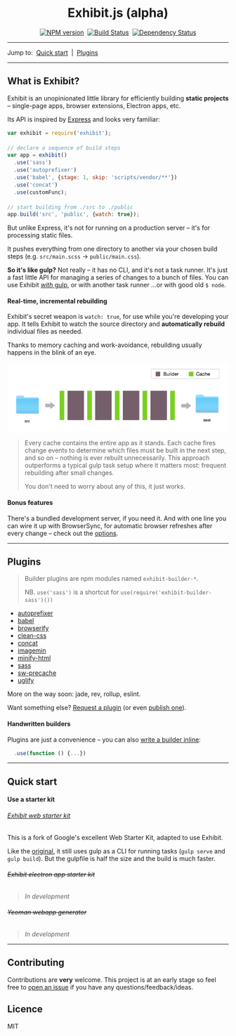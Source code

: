 <div align="center">
  <h1>Exhibit.js (alpha)</h1>
  <p><a href="https://npmjs.org/package/exhibit"><img alt="NPM version" src="https://img.shields.io/npm/v/exhibit.svg?style=flat-square"></a> &nbsp;<a href="http://travis-ci.org/exhibitjs/exhibit"><img alt="Build Status" src="https://img.shields.io/travis/exhibitjs/exhibit.svg?style=flat-square"></a> &nbsp;<a href="https://david-dm.org/exhibitjs/exhibit"><img alt="Dependency Status" src="https://img.shields.io/david/exhibitjs/exhibit.svg?style=flat-square"></a></p>
</div>

---

Jump to:&nbsp; [Quick start](#quick-start) &nbsp;|&nbsp; [Plugins](#plugins)

---


## What is Exhibit?

Exhibit is an unopinionated little library for efficiently building **static projects** – single-page apps, browser extensions, Electron apps, etc.

Its API is inspired by [Express](http://expressjs.com/) and looks very familiar:

```js
var exhibit = require('exhibit');

// declare a sequence of build steps
var app = exhibit()
  .use('sass')
  .use('autoprefixer')
  .use('babel', {stage: 1, skip: 'scripts/vendor/**'})
  .use('concat')
  .use(customFunc);

// start building from ./src to ./public
app.build('src', 'public', {watch: true});
```

But unlike Express, it's not for running on a production server – it's for processing static files.

It pushes everything from one directory to another via your chosen build steps (e.g.&nbsp;`src/main.scss`&nbsp;→&nbsp;`public/main.css`).

**So it's like gulp?** Not really – it has no CLI, and it's not a task runner. It's just a fast little API for managing a series of changes to a bunch of files. You can use Exhibit [*with* gulp][using with gulp], or with another task runner ...or with good old `$ node`.

#### Real-time, incremental rebuilding

Exhibit's secret weapon is `watch: true`, for use while you're developing your app. It tells Exhibit to watch the source directory and **automatically rebuild** individual files as needed.

Thanks to memory caching and work-avoidance, rebuilding usually happens in the blink of an eye.

![Exhibit flowchart]

> Every cache contains the entire app as it stands. Each cache fires change events to determine which files must be built in the next step, and so on – nothing is ever rebuilt unnecessarily. This approach outperforms a typical gulp task setup where it matters most: frequent rebuilding after small changes.
>
> You don't need to worry about any of this, it just works.


#### Bonus features

There's a bundled development server, if you need it. And with one line you can wire it up with BrowserSync, for automatic browser refreshes after every change – check out the [options].


---


## Plugins

> Builder plugins are npm modules named `exhibit-builder-*`.
>
> NB. `use('sass')` is a shortcut for `use(require('exhibit-builder-sass')())`

- [autoprefixer](https://github.com/exhibitjs/builder-autoprefixer)
- [babel](https://github.com/exhibitjs/builder-babel)
- [browserify](https://github.com/exhibitjs/builder-browserify)
- [clean-css](https://github.com/exhibitjs/builder-clean-css)
- [concat](https://github.com/exhibitjs/builder-concat)
- [imagemin](https://github.com/exhibitjs/builder-imagemin)
- [minify-html](https://github.com/exhibitjs/builder-minify-html)
- [sass](https://github.com/exhibitjs/builder-sass)
- [sw-precache](https://github.com/exhibitjs/builder-sw-precache)
- [uglify](https://github.com/exhibitjs/builder-uglify)

More on the way soon: jade, rev, rollup, eslint.

Want something else? [Request a plugin][issues] (or even [publish one][publishing guidelines]).


#### Handwritten builders

Plugins are just a convenience – you can also [write a builder inline][writing a builder]:

```js
  .use(function () {...})
```


---


## Quick start

#### Use a starter kit

###### [Exhibit web starter kit](https://github.com/exhibitjs/exhibit-wsk)

This is a fork of Google's excellent Web Starter Kit, adapted to use Exhibit.

Like the [original](https://github.com/google/web-starter-kit), it still uses gulp as a CLI for running tasks (`gulp serve` and `gulp build`). But the gulpfile is half the size and the build is much faster.

###### ~~Exhibit electron app starter kit~~

> *In development*

###### ~~Yeoman webapp generator~~

> *In development*

<!-- 
 -->

<!-- 
#### Manual setup

Follow the 5 minute [tutorial].
 -->
---

## Contributing

Contributions are **very** welcome. This project is at an early stage so feel free to [open an issue](https://github.com/exhibitjs/exhibit/issues) if you have any questions/feedback/ideas.


## Licence

MIT


[exhibit flowchart]: docs/flowchart.png
[options]: docs/api/build.md#options
[issues]: https://github.com/exhibitjs/exhibit/issues
[writing a builder]: docs/writing-a-builder.md
[publishing guidelines]: docs/publishing-guidelines.md
[use]: docs/api/use.md
[tutorial]: docs/tutorial.md
[using with gulp]: docs/using-exhibit-with-gulp.md
